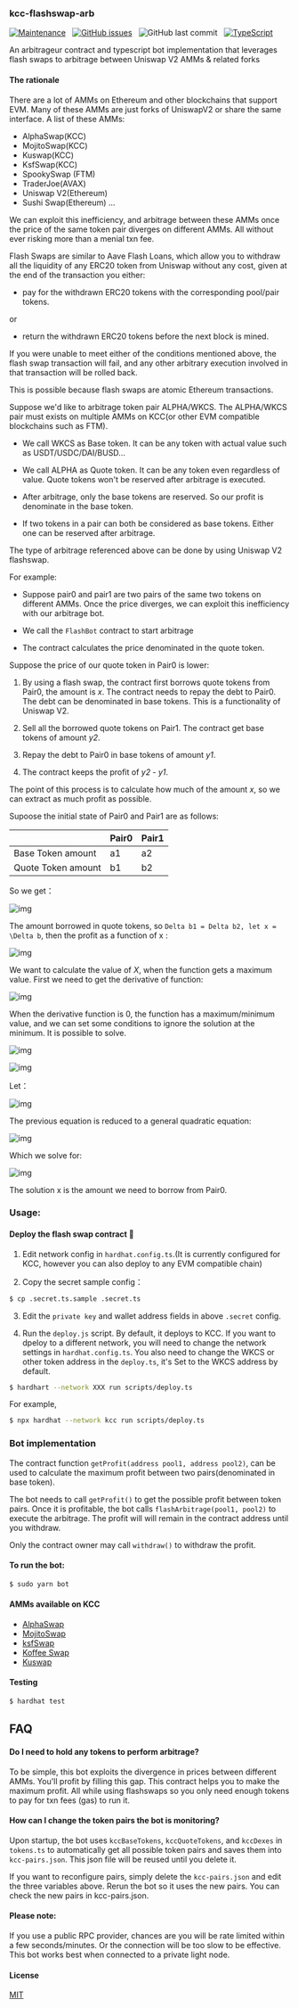 ### kcc-flashswap-arb

[![Maintenance](https://img.shields.io/badge/Maintained%3F-yes-green.svg)](https://GitHub.com/cusdt-LINK/kcc-flashswap-arb/graphs/commit-activity) &nbsp; [![GitHub issues](https://img.shields.io/github/issues/cusdt-LINK/kcc-flashswap-arb.svg)](https://GitHub.com/cusdt-LINK/kcc-flashswap-arb/issues/) &nbsp; ![GitHub last commit](https://img.shields.io/github/last-commit/cusdt-LINK/kcc-flashswap-arb?style=plastic) &nbsp; [![TypeScript](https://badgen.net/badge/icon/typescript?icon=typescript&label)](https://typescriptlang.org)

An arbitrageur contract and typescript bot implementation that leverages flash swaps to arbitrage between Uniswap V2 AMMs & related forks

#### The rationale

There are a lot of AMMs on Ethereum and other blockchains that support EVM. Many of these AMMs are just forks of UniswapV2 or share the same interface. A list of these AMMs:

- AlphaSwap(KCC)
- MojitoSwap(KCC)
- Kuswap(KCC)
- KsfSwap(KCC)
- SpookySwap (FTM)
- TraderJoe(AVAX)
- Uniswap V2(Ethereum)
- Sushi Swap(Ethereum)
...

We can exploit this inefficiency, and arbitrage between these AMMs once the price of the same token pair diverges on different AMMs. All without ever risking more than a menial txn fee. 

Flash Swaps are similar to Aave Flash Loans, which allow you to withdraw all the liquidity of any ERC20 token from Uniswap without any cost, given at the end of the transaction you either:

- pay for the withdrawn ERC20 tokens 
with the corresponding pool/pair tokens.

or 


- return the withdrawn ERC20 tokens before the next block is mined. 

If you were unable to meet either of the conditions mentioned above, the flash swap transaction will fail, and any other arbitrary execution involved in that transaction will be rolled back.

This is possible because flash swaps are atomic Ethereum transactions.

Suppose we'd like to arbitrage token pair ALPHA/WKCS. The ALPHA/WKCS pair must exists on multiple AMMs on KCC(or other EVM compatible blockchains such as FTM).

- We call WKCS as Base token. It can be any token with actual value such as USDT/USDC/DAI/BUSD...

- We call ALPHA as Quote token. It can be any token even regardless of value. Quote tokens won't be reserved after arbitrage is executed.

- After arbitrage, only the base tokens are reserved. So our profit is denominate in the base token.

- If two tokens in a pair can both be considered as base tokens. Either one can be reserved after arbitrage.

The type of arbitrage referenced above can be done by using Uniswap V2 flashswap.

For example:

- Suppose pair0 and pair1 are two pairs of the same two tokens on different AMMs. Once the price diverges, we can exploit this inefficiency with our arbitrage bot.

- We call the `FlashBot` contract to start arbitrage

- The contract calculates the price denominated in the quote token.

Suppose the price of our quote token in Pair0 is lower:

1. By using a flash swap, the contract first borrows quote tokens from Pair0, the amount is *x*. The contract needs to repay the debt to Pair0. The debt can be denominated in base tokens. This is a functionality of Uniswap V2.

2. Sell all the borrowed quote tokens on Pair1. The contract get base tokens of amount *y2*.

3. Repay the debt to Pair0 in base tokens of amount *y1*.

4. The contract keeps the profit of *y2* - *y1*.

The point of this process is to calculate how much of the amount *x*, so we can extract as much profit as possible.

Supoose the initial state of Pair0 and Pair1 are as follows:

| | Pair0 | Pair1 |
| :------------------| :---- | :---- |
| Base Token amount | a1 | a2 |
| Quote Token amount | b1 | b2 |

So we get：

![img](https://i.ibb.co/y0FcRxf/A806-DABD-7-A56-4879-8074-D700-A010-A32-F.png)

The amount borrowed in quote tokens, so `Delta b1 = Delta b2, let x = \Delta b`, then the profit as a function of x :

![img](https://i.ibb.co/tHPkPHT/4-A5-FE15-F-12-FB-43-A8-B806-8-ABDE3-EA15-A8.png)


We want to calculate the value of *X*, when the function gets a maximum value. First we need to get the derivative of function:

![img](https://i.ibb.co/v1F3DCT/E9-A77-C78-EBE1-47-B9-9-A22-A1-FB4082-F12-B.png)

When the derivative function is 0, the function has a maximum/minimum value, and we can set some conditions to ignore the solution at the minimum. It is possible to solve.

![img](https://i.ibb.co/PMcnBd5/ABDF7-D84-E0-D0-421-B-8-ED7-16180-E637673.png )

![img](https://i.ibb.co/hMTcSyz/DD6-CC8-EB-9013-4639-A676-A675-BCD2628-E.png)

Let：

![img](https://i.ibb.co/njVdNqS/04-E07391-C4-CF-4-EBF-8-FC5-4-FC7388-F2467.png )

The previous equation is reduced to a general quadratic equation:

![img](https://i.ibb.co/vBFxPy5/F1-BF9231-D0-A1-47-D8-89-BC-2863-AB1-C4691.png)

Which we solve for:

![img](https://i.ibb.co/CBskKY2/525-B4-D01-9-E1-B-4-B15-BF2-A-13-FDBEB6-A299.png)

The solution x is the amount we need to borrow from Pair0.

### Usage:

#### Deploy the flash swap contract 📄 

1. Edit network config in `hardhat.config.ts`.(It is currently configured for KCC, however you can also deploy to any EVM compatible chain)

2. Copy the secret sample config：

```bash
$ cp .secret.ts.sample .secret.ts

```

3. Edit the `private key` and wallet address fields in above `.secret` config.


4. Run the `deploy.js` script. By default, it deploys to KCC. If you want to dpeloy to a different network, you will need to change the network settings in `hardhat.config.ts`. You also need to change the WKCS or other token address in the `deploy.ts`, it's Set to the WKCS address by default.


``` bash
$ hardhart --network XXX run scripts/deploy.ts

```

For example,

```bash
$ npx hardhat --network kcc run scripts/deploy.ts

```

### Bot implementation

The contract function `getProfit(address pool1, address pool2)`, can be used to calculate the maximum profit between two pairs(denominated in base token).

The bot needs to call `getProfit()` to get the possible profit between token pairs. Once it is profitable, the bot calls `flashArbitrage(pool1, pool2)` to execute the arbitrage. The profit will will remain in the contract address until you withdraw.

Only the contract owner may call `withdraw()` to withdraw the profit.

#### To run the bot:

``` bash
$ sudo yarn bot

```

#### AMMs available on KCC

- [AlphaSwap](https://swap.alphadao.money)
- [MojitoSwap](https://mojitoswap.finance)
- [ksfSwap](https://ksfswap.finance)
- [Koffee Swap](https://koffeeswap.finance)
- [Kuswap](https://kuswap.finance)

#### Testing

``` bash
$ hardhat test

```

## FAQ

#### Do I need to hold any tokens to perform arbitrage?

To be simple, this bot exploits the divergence in prices between different AMMs. You'll profit by filling this gap. This contract helps you to make the maximum profit. All while using flashswaps so you only need enough tokens to pay for txn fees (gas) to run it.


#### How can I change the token pairs the bot is monitoring?

Upon startup, the bot uses `kccBaseTokens`, `kccQuoteTokens`, and `kccDexes` in `tokens.ts` to automatically get all possible token pairs and saves them into `kcc-pairs.json`. This json file will be reused until you delete it.

If you want to reconfigure pairs, simply delete the `kcc-pairs.json` and edit the three variables above. Rerun the bot so it uses the new pairs. You can check the new pairs in kcc-pairs.json.

#### Please note: 

If you use a public RPC provider, chances are you will be rate limited within a few seconds/minutes. Or the connection will be too slow to be effective. This bot works best when connected to a private light node. 

#### License
[MIT](https://choosealicense.com/licenses/mit/)
